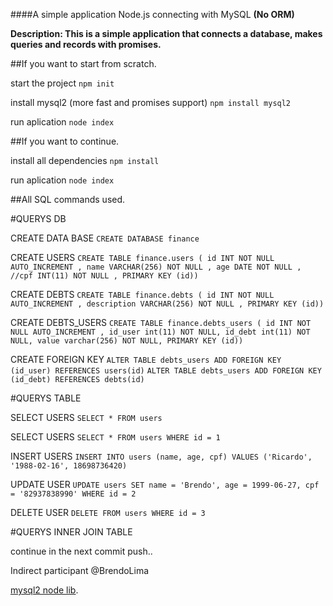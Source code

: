 ####A simple application Node.js connecting with MySQL **(No ORM)**

**Description: This is a simple application that connects a database, makes queries and records with promises.**

##If you want to start from scratch.

start the project
`npm init`

install mysql2 (more fast and promises support)
`npm install mysql2`

run aplication
`node index`

##If you want to continue.

install all dependencies
`npm install`

run aplication
`node index`

##All SQL commands used.

#QUERYS DB

CREATE DATA BASE
`CREATE DATABASE finance`

CREATE USERS
`CREATE TABLE finance.users ( id INT NOT NULL AUTO_INCREMENT , name VARCHAR(256) NOT NULL , age DATE NOT NULL , //cpf INT(11) NOT NULL , PRIMARY KEY (id))`

CREATE DEBTS
`CREATE TABLE finance.debts ( id INT NOT NULL AUTO_INCREMENT , description VARCHAR(256) NOT NULL , PRIMARY KEY (id))`

CREATE DEBTS_USERS
`CREATE TABLE finance.debts_users ( id INT NOT NULL AUTO_INCREMENT , id_user int(11) NOT NULL, id_debt int(11) NOT NULL, value varchar(256) NOT NULL, PRIMARY KEY (id))`

CREATE FOREIGN KEY
`ALTER TABLE debts_users ADD FOREIGN KEY (id_user) REFERENCES users(id)`
`ALTER TABLE debts_users ADD FOREIGN KEY (id_debt) REFERENCES debts(id)`

#QUERYS TABLE

SELECT USERS
`SELECT * FROM users`

SELECT USERS
`SELECT * FROM users WHERE id = 1`

INSERT USERS
`INSERT INTO users (name, age, cpf) VALUES ('Ricardo', '1988-02-16', 18698736420)`

UPDATE USER
`UPDATE users SET name = 'Brendo', age = 1999-06-27, cpf = '82937838990' WHERE id = 2`

DELETE USER
`DELETE FROM users WHERE id = 3`

#QUERYS INNER JOIN TABLE

continue in the next commit push..

Indirect participant @BrendoLima

[mysql2 node lib](https://www.npmjs.com/package/mysql2).
